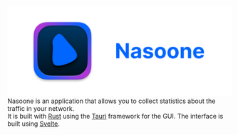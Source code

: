 ![Nasoone](resources/banner.png)
Nasoone is an application that allows you to collect statistics about the traffic in your network.\
It is built with [Rust](https://www.rust-lang.org/) using the [Tauri](https://tauri.com/) framework for the GUI. The interface is built using [Svelte](https://svelte.dev/).